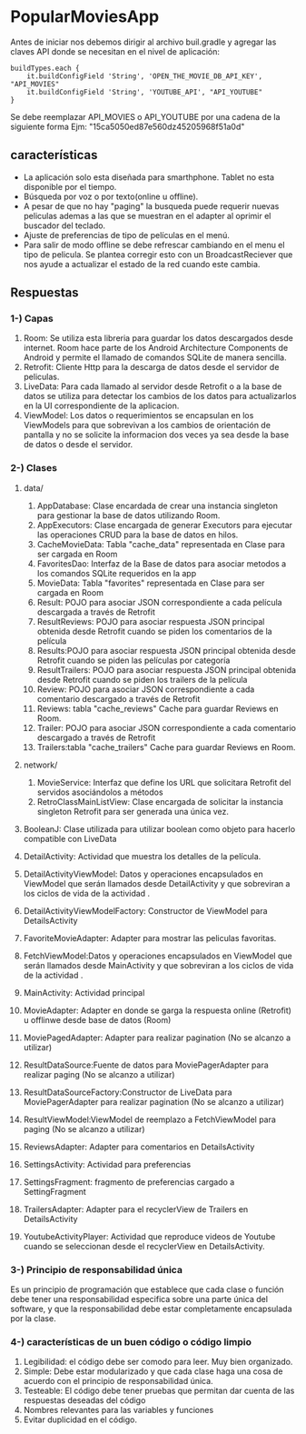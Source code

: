 # PopularMoviesApp
Antes de iniciar nos debemos dirigir al archivo buil.gradle y agregar las claves API donde se necesitan en el nivel de aplicación:

    buildTypes.each {
        it.buildConfigField 'String', 'OPEN_THE_MOVIE_DB_API_KEY', "API_MOVIES"
        it.buildConfigField 'String', 'YOUTUBE_API', "API_YOUTUBE"
    }

Se debe reemplazar API_MOVIES o API_YOUTUBE por una cadena de la siguiente forma Ejm:  \"15ca5050ed87e560dz45205968f51a0d\"

## características
* La aplicación solo esta diseñada para smarthphone. Tablet no esta disponible por el tiempo.<br>
* Búsqueda por voz o por texto(online u offline).<br>
* A pesar de que no hay "paging" la busqueda puede requerir nuevas peliculas ademas a las que se muestran en el adapter al oprimir el buscador del teclado.<br>
* Ajuste de preferencias de tipo de películas en el menú.<br>
* Para salir de modo offline se debe refrescar cambiando en el menu el tipo de pelicula. Se plantea corregir esto con un BroadcastReciever que nos ayude a actualizar el estado de la red cuando este cambia.

## Respuestas
### 1-) Capas
1. Room: Se utiliza esta libreria para guardar los datos descargados desde internet. Room hace parte de  los Android Architecture Components de Android y permite el llamado de comandos SQLite de manera sencilla.
1. Retrofit: Cliente Http para la descarga de datos desde el servidor de peliculas.
1. LiveData: Para cada llamado al servidor desde Retrofit o a la base de datos se utiliza para detectar los cambios de los datos para actualizarlos en la UI correspondiente de la aplicacion. 
1. ViewModel: Los datos o requerimientos se encapsulan en los ViewModels para que sobrevivan a los cambios de orientación de pantalla y no se solicite la informacion dos veces ya sea desde la base de datos o desde el servidor.
### 2-) Clases

1. data/
   1. AppDatabase: Clase encardada de crear una instancia singleton para gestionar la base de datos utilizando Room.
   1. AppExecutors: Clase encargada de generar Executors para ejecutar las operaciones CRUD para la base de datos en hilos.
   1. CacheMovieData: Tabla "cache_data" representada en Clase para ser cargada en Room
   1. FavoritesDao: Interfaz de la Base de datos para asociar metodos a los comandos SQLite requeridos en la app
   1. MovieData: Tabla "favorites" representada en Clase para ser cargada en Room
   1. Result: POJO para asociar JSON correspondiente a cada película descargada a través de Retrofit
   1. ResultReviews: POJO para asociar respuesta JSON principal obtenida desde Retrofit cuando se piden los comentarios de la película
   1. Results:POJO para asociar respuesta JSON principal obtenida desde Retrofit cuando se piden las películas por categoría
   1. ResultTrailers: POJO para asociar respuesta JSON principal obtenida desde Retrofit cuando se piden los trailers de la película
   1. Review: POJO para asociar JSON correspondiente a cada comentario descargado a través de Retrofit
   1. Reviews: tabla "cache_reviews" Cache para guardar Reviews en Room.
   1. Trailer: POJO para asociar JSON correspondiente a cada comentario descargado a través de Retrofit
   1. Trailers:tabla "cache_trailers" Cache para guardar Reviews en Room.
   
1. network/
   1. MovieService: Interfaz que define los URL que solicitara Retrofit del servidos asociándolos a métodos
   1. RetroClassMainListView: Clase encargada de solicitar la instancia singleton Retrofit para ser generada una única vez.
   
1. BooleanJ: Clase utilizada para utilizar boolean como objeto para hacerlo compatible con LiveData
1. DetailActivity: Actividad que muestra los detalles de la película.
1. DetailActivityViewModel: Datos y operaciones encapsulados en ViewModel que serán llamados desde DetailActivity y que sobreviran a los ciclos de vida de la actividad .
1. DetailActivityViewModelFactory: Constructor de ViewModel para DetailsActivity
1. FavoriteMovieAdapter: Adapter para mostrar las peliculas favoritas.
1. FetchViewModel:Datos y operaciones encapsulados en ViewModel que serán llamados desde MainActivity y que sobreviran a los ciclos de vida de la actividad .
1. MainActivity: Actividad principal
1. MovieAdapter: Adapter en donde se garga la respuesta online (Retrofit) u offlinwe desde base de datos (Room)
1. MoviePagedAdapter: Adapter para realizar pagination (No se alcanzo a utilizar)
1. ResultDataSource:Fuente de datos para MoviePagerAdapter para realizar paging (No se alcanzo a utilizar)
1. ResultDataSourceFactory:Constructor de LiveData para MoviePagerAdapter para realizar pagination (No se alcanzo a utilizar)
1. ResultViewModel:ViewModel de reemplazo a  FetchViewModel para paging (No se alcanzo a utilizar)
1. ReviewsAdapter: Adapter para comentarios en DetailsActivity
1. SettingsActivity: Actividad para preferencias
1. SettingsFragment: fragmento de preferencias cargado a SettingFragment
1. TrailersAdapter: Adapter para el recyclerView de Trailers en DetailsActivity
1. YoutubeActivityPlayer: Actividad que reproduce videos de Youtube cuando se seleccionan desde el recyclerView en DetailsActivity.

### 3-) Principio de responsabilidad única
Es un principio de programación que establece que cada clase o función debe tener una responsabilidad especifica sobre una parte única del software, y que la responsabilidad debe estar completamente encapsulada por la clase.

### 4-) características de un buen código o código limpio
1.  Legibilidad: el código debe ser comodo para leer. Muy bien organizado.
1.  Simple: Debe estar modularizado y que cada clase haga una cosa de acuerdo con el principio de responsabilidad única.
1.  Testeable: El código debe tener pruebas que permitan dar cuenta de las respuestas deseadas del código
1.  Nombres relevantes para las variables y funciones
1.  Evitar duplicidad en el código.





   


   


      
